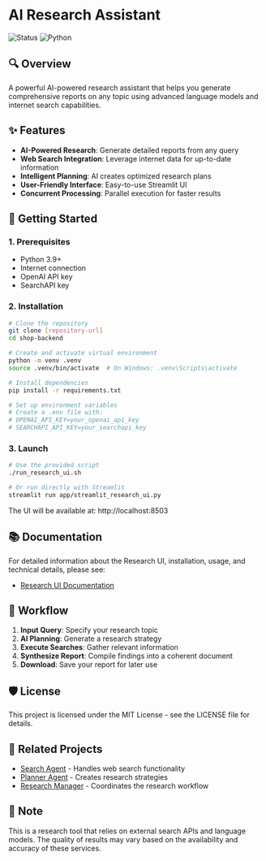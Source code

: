 # AI Research Assistant

![Status](https://img.shields.io/badge/status-active-success.svg)
![Python](https://img.shields.io/badge/python-3.9%2B-blue)

## 🔍 Overview

A powerful AI-powered research assistant that helps you generate comprehensive reports on any topic using advanced language models and internet search capabilities.

## ✨ Features

- **AI-Powered Research**: Generate detailed reports from any query
- **Web Search Integration**: Leverage internet data for up-to-date information
- **Intelligent Planning**: AI creates optimized research plans
- **User-Friendly Interface**: Easy-to-use Streamlit UI
- **Concurrent Processing**: Parallel execution for faster results

## 🚀 Getting Started

### 1. Prerequisites

- Python 3.9+
- Internet connection
- OpenAI API key
- SearchAPI key

### 2. Installation

```bash
# Clone the repository
git clone [repository-url]
cd shop-backend

# Create and activate virtual environment
python -m venv .venv
source .venv/bin/activate  # On Windows: .venv\Scripts\activate

# Install dependencies
pip install -r requirements.txt

# Set up environment variables
# Create a .env file with:
# OPENAI_API_KEY=your_openai_api_key
# SEARCHAPI_API_KEY=your_searchapi_key
```

### 3. Launch

```bash
# Use the provided script
./run_research_ui.sh

# Or run directly with Streamlit
streamlit run app/streamlit_research_ui.py
```

The UI will be available at: http://localhost:8503

## 📚 Documentation

For detailed information about the Research UI, installation, usage, and technical details, please see:

- [Research UI Documentation](README_RESEARCH_UI.md)

## 🔄 Workflow

1. **Input Query**: Specify your research topic
2. **AI Planning**: Generate a research strategy
3. **Execute Searches**: Gather relevant information
4. **Synthesize Report**: Compile findings into a coherent document
5. **Download**: Save your report for later use

## 🛡️ License

This project is licensed under the MIT License - see the LICENSE file for details.

## 🔗 Related Projects

- [Search Agent](app/llm/agents/search_agent.py) - Handles web search functionality
- [Planner Agent](app/llm/agents/planner_agent.py) - Creates research strategies
- [Research Manager](app/llm/agents/research_manager.py) - Coordinates the research workflow

## 📝 Note

This is a research tool that relies on external search APIs and language models. The quality of results may vary based on the availability and accuracy of these services.